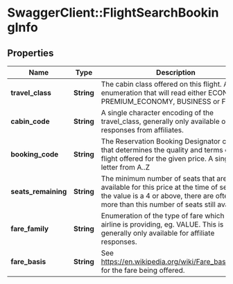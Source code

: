 # SwaggerClient::FlightSearchBookingInfo

## Properties
Name | Type | Description | Notes
------------ | ------------- | ------------- | -------------
**travel_class** | **String** | The cabin class offered on this flight. An enumeration that will read either ECONOMY, PREMIUM_ECONOMY, BUSINESS or FIRST | 
**cabin_code** | **String** | A single character encoding of the travel_class, generally only available on responses from affiliates. | [optional] 
**booking_code** | **String** | The Reservation Booking Designator code that determines the quality and terms of the flight offered for the given price. A single letter from A..Z | 
**seats_remaining** | **String** | The minimum number of seats that are still available for this price at the time of search. If the value is a 4 or above, there are often more than this number of seats still available. | 
**fare_family** | **String** | Enumeration of the type of fare which this airline is providing, eg. VALUE. This is generally only available for affiliate responses. | [optional] 
**fare_basis** | **String** | See https://en.wikipedia.org/wiki/Fare_basis_code for the fare being offered. | [optional] 


